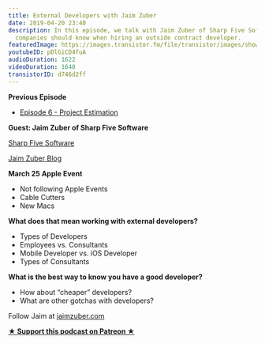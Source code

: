 ```yaml
---
title: External Developers with Jaim Zuber
date: 2019-04-20 23:40
description: In this episode, we talk with Jaim Zuber of Sharp Five Software of what
  companies should know when hiring an outside contract developer.
featuredImage: https://images.transistor.fm/file/transistor/images/show/122/full_1533929410-artwork.jpg
youtubeID: pDlGiCD4fuA
audioDuration: 1622
videoDuration: 1648
transistorID: d746d2ff
---
```

<p><strong>Previous Episode</strong></p><ul><li>
<a href="https://share.transistor.fm/s/00603d96">Episode 6 - Project Estimation</a> </li></ul><p><b>Guest: Jaim Zuber of Sharp Five Software </b></p><p><a href="https://sharpfivesoftware.com">Sharp Five Software</a></p><p><a href="https://jaimzuber.com">Jaim Zuber Blog</a></p><p><b>March 25 Apple Event</b></p><ul>
<li>Not following Apple Events </li>
<li>Cable Cutters</li>
<li>New Macs</li>
</ul><p><b>What does that mean working with external developers?</b></p><ul>
<li>Types of Developers</li>
<li>Employees vs. Consultants</li>
<li>Mobile Developer vs. iOS Developer</li>
<li>Types of Consultants</li>
</ul><p><b>What is the best way to know you have a good developer?</b></p><ul>
<li>How about “cheaper” developers?</li>
<li>What are other gotchas with developers?</li>
</ul><p>Follow Jaim at <a href="https://jaimzuber.com">jaimzuber.com</a></p><p><strong><a href="https://www.patreon.com/empowerappsshow" rel="payment" title="★ Support this podcast on Patreon ★">★ Support this podcast on Patreon ★</a></strong></p>
      